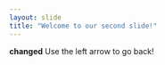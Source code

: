 ```yaml
---
layout: slide
title: "Welcome to our second slide!"
---
```

**changed**
Use the left arrow to go back!

